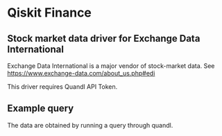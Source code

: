 # Qiskit Finance

## Stock market data driver for Exchange Data International

Exchange Data International is a major vendor of stock-market data. See 
https://www.exchange-data.com/about_us.php#edi

This driver requires Quandl API Token.

## Example query

The data are obtained by running a query through quandl.  
```
```
